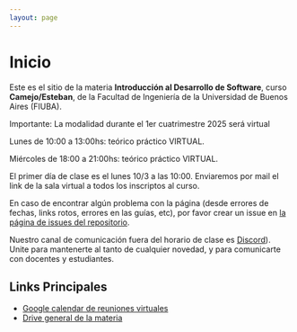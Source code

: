 ```yaml
---
layout: page
---
```


# Inicio

Este es el sitio de la materia **Introducción al Desarrollo de Software**, curso **Camejo/Esteban**, de la Facultad de Ingeniería de la Universidad de Buenos Aires (FIUBA).

Importante: La modalidad durante el 1er cuatrimestre 2025 será virtual

Lunes de 10:00 a 13:00hs: teórico práctico VIRTUAL.

Miércoles de 18:00 a 21:00hs: teórico práctico VIRTUAL.

El primer día de clase es el lunes 10/3 a las 10:00. Enviaremos por mail el link de la sala virtual a todos los inscriptos al curso.


En caso de encontrar algún problema con la página (desde errores de fechas, links rotos, errores en las guías, etc), por favor crear un issue en [la página de issues del repositorio]({{site.github.repository_url}}/issues).

Nuestro canal de comunicación fuera del horario de clase es [Discord]({{site.data.links.discord}})). Unite para mantenerte al tanto de cualquier novedad, y para comunicarte con docentes y estudiantes.

## Links Principales

* [Google calendar de reuniones virtuales]({{site.data.links.calendario}})
* [Drive general de la materia]({{site.data.links.drive}})
<!-- * [Formulario de inscripción de grupos (para el TP2)]({{site.data.links.formulario_grupos}}) -->

